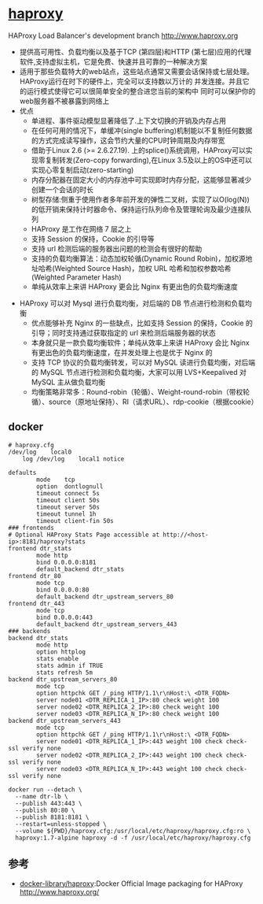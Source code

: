 # [haproxy](https://github.com/haproxy/haproxy)

HAProxy Load Balancer's development branch <http://www.haproxy.org>

* 提供高可用性、负载均衡以及基于TCP (第四层)和HTTP (第七层)应用的代理软件,支持虚拟主机，它是免费、快速并且可靠的一种解决方案
* 适用于那些负载特大的web站点，这些站点通常又需要会话保持或七层处理。HAProxy运行在时下的硬件上，完全可以支持数以万计的 并发连接。并且它的运行模式使得它可以很简单安全的整合进您当前的架构中
同时可以保护你的web服务器不被暴露到网络上
* 优点
  - 单进程、事件驱动模型显著降低了.上下文切换的开销及内存占用
  - 在任何可用的情况下，单缓冲(single buffering)机制能以不复制任何数据的方式完成读写操作，这会节约大量的CPU时钟周期及内存带宽
  - 借助于Linux 2.6 (>= 2.6.27.19). 上的splice()系统调用，HAProxy可以实现零复制转发(Zero-copy forwarding),在Linux 3.5及以上的OS中还可以实现心零复制启动(zero-starting)
  - 内存分配器在固定大小的内存池中可实现即时内存分配，这能够显著减少创建一个会话的时长
  - 树型存储:侧重于使用作者多年前开发的弹性二叉树，实现了以O(log(N))的低开销来保持计时器命令、保持运行队列命令及管理轮询及最少连接队列
  * HAProxy 是工作在网络 7 层之上
  * 支持 Session 的保持，Cookie 的引导等
  * 支持 url 检测后端的服务器出问题的检测会有很好的帮助
  * 支持的负载均衡算法：动态加权轮循(Dynamic Round Robin)，加权源地址哈希(Weighted Source Hash)，加权 URL 哈希和加权参数哈希(Weighted Parameter Hash)
  * 单纯从效率上来讲 HAProxy 更会比 Nginx 有更出色的负载均衡速度

+ HAProxy 可以对 Mysql 进行负载均衡，对后端的 DB 节点进行检测和负载均衡
  - 优点能够补充 Nginx 的一些缺点，比如支持 Session 的保持，Cookie 的引导；同时支持通过获取指定的 url 来检测后端服务器的状态
  - 本身就只是一款负载均衡软件；单纯从效率上来讲 HAProxy 会比 Nginx 有更出色的负载均衡速度，在并发处理上也是优于 Nginx 的
  - 支持 TCP 协议的负载均衡转发，可以对 MySQL 读进行负载均衡，对后端的 MySQL 节点进行检测和负载均衡，大家可以用 LVS+Keepalived 对 MySQL 主从做负载均衡
  - 均衡策略非常多：Round-robin（轮循）、Weight-round-robin（带权轮循）、source（原地址保持）、RI（请求URL）、rdp-cookie（根据cookie）

## docker

```
# haproxy.cfg
/dev/log    local0
    log /dev/log    local1 notice

defaults
        mode    tcp
        option  dontlognull
        timeout connect 5s
        timeout client 50s
        timeout server 50s
        timeout tunnel 1h
        timeout client-fin 50s
### frontends
# Optional HAProxy Stats Page accessible at http://<host-ip>:8181/haproxy?stats
frontend dtr_stats
        mode http
        bind 0.0.0.0:8181
        default_backend dtr_stats
frontend dtr_80
        mode tcp
        bind 0.0.0.0:80
        default_backend dtr_upstream_servers_80
frontend dtr_443
        mode tcp
        bind 0.0.0.0:443
        default_backend dtr_upstream_servers_443
### backends
backend dtr_stats
        mode http
        option httplog
        stats enable
        stats admin if TRUE
        stats refresh 5m
backend dtr_upstream_servers_80
        mode tcp
        option httpchk GET /_ping HTTP/1.1\r\nHost:\ <DTR_FQDN>
        server node01 <DTR_REPLICA_1_IP>:80 check weight 100
        server node02 <DTR_REPLICA_2_IP>:80 check weight 100
        server node03 <DTR_REPLICA_N_IP>:80 check weight 100
backend dtr_upstream_servers_443
        mode tcp
        option httpchk GET /_ping HTTP/1.1\r\nHost:\ <DTR_FQDN>
        server node01 <DTR_REPLICA_1_IP>:443 weight 100 check check-ssl verify none
        server node02 <DTR_REPLICA_2_IP>:443 weight 100 check check-ssl verify none
        server node03 <DTR_REPLICA_N_IP>:443 weight 100 check check-ssl verify none

docker run --detach \
  --name dtr-lb \
  --publish 443:443 \
  --publish 80:80 \
  --publish 8181:8181 \
  --restart=unless-stopped \
  --volume ${PWD}/haproxy.cfg:/usr/local/etc/haproxy/haproxy.cfg:ro \
  haproxy:1.7-alpine haproxy -d -f /usr/local/etc/haproxy/haproxy.cfg
```

## 参考

* [docker-library/haproxy](https://github.com/docker-library/haproxy):Docker Official Image packaging for HAProxy <http://www.haproxy.org/>
